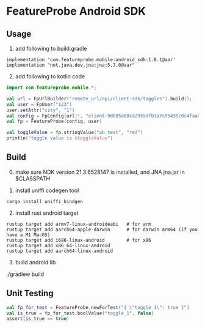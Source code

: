 # FeatureProbe Android SDK

## Usage

1. add following to build.gradle

```console
implementation 'com.featureprobe.mobile:android_sdk:1.0.1@aar'
implementation "net.java.dev.jna:jna:5.7.0@aar"
```

2. add following to kotlin code

```kotlin
import com.featureprobe.mobile.*;

val url = FpUrlBuilder("remote_url/api/client-sdk/toggles").build();
val user = FpUser("123")
user.setAttr("city", "1")
val config = FpConfig(url!!, "client-9d885a68ca2955dfb3a7c95435c0c4faad70b50d", 10u, true)
val fp = FeatureProbe(config, user)

val toggleValue = fp.stringValue("ab_test", "red")
println("toggle value is $toggleValue")

```


## Build

0. make sure NDK version 21.3.6528147 is installed, and JNA jna.jar in $CLASSPATH

1. install uniffi codegen tool

`cargo install uniffi_bindgen`

2. install rust android target

```console
rustup target add armv7-linux-androideabi   # for arm
rustup target add aarch64-apple-darwin      # for darwin arm64 (if you have a M1 MacOS)
rustup target add i686-linux-android        # for x86
rustup target add x86_64-linux-android
rustup target add aarch64-linux-android
```

3. build android lib

./gradlew build  

## Unit Testing

```kotlin
val fp_for_test = FeatureProbe.newForTest("{ \"toggle_1\": true }")
val is_true = fp_for_test.boolValue("toggle_1", false)
assert(is_true == true)
```